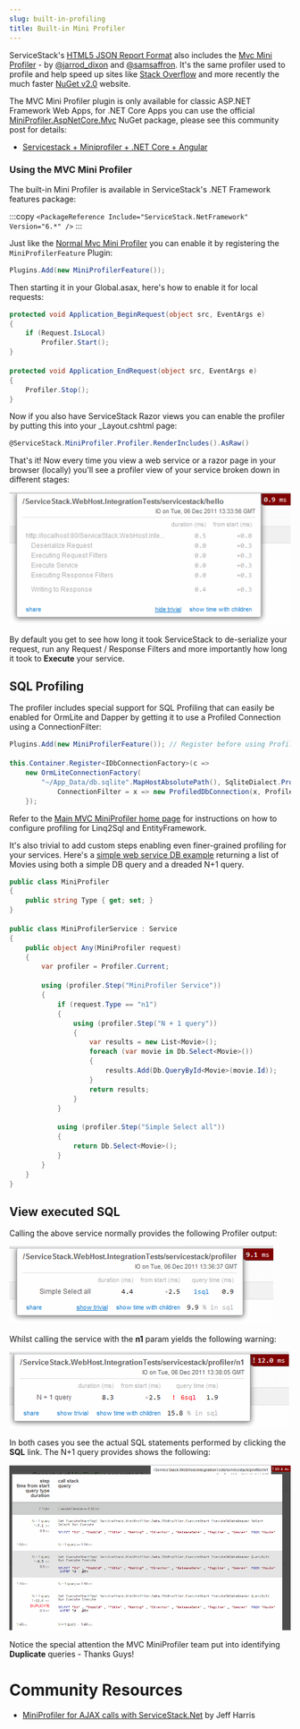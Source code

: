 ```yaml
---
slug: built-in-profiling
title: Built-in Mini Profiler
---
```


ServiceStack's [HTML5 JSON Report Format](/html5reportformat) also includes the [Mvc Mini Profiler](https://github.com/MiniProfiler/dotnet) - by [@jarrod_dixon](https://twitter.com/jarrod_dixon) and [@samsaffron](https://twitter.com/samsaffron).
It's the same profiler used to profile and help speed up sites like [Stack Overflow](http://www.stackoverflow.com) and more recently the much faster [NuGet v2.0](http://nuget.org) website.

The MVC Mini Profiler plugin is only available for classic ASP.NET Framework Web Apps, for .NET Core Apps you can use the official [MiniProfiler.AspNetCore.Mvc](https://www.nuget.org/packages/MiniProfiler.AspNetCore.Mvc) NuGet package, please see this community post for details:

 - [Servicestack + Miniprofiler + .NET Core + Angular](http://inayearorso.io/2018/04/18/servicestack-miniprofiler-dotnetcore-angular2/)

### Using the MVC Mini Profiler

The built-in Mini Profiler is available in ServiceStack's .NET Framework features package:

:::copy
`<PackageReference Include="ServiceStack.NetFramework" Version="6.*" />`
:::

Just like the [Normal Mvc Mini Profiler](https://github.com/MiniProfiler/dotnet) you can enable it by registering the `MiniProfilerFeature` Plugin:

```csharp
Plugins.Add(new MiniProfilerFeature());  
```

Then starting it in your Global.asax, here's how to enable it for local requests:

```csharp
protected void Application_BeginRequest(object src, EventArgs e)
{
    if (Request.IsLocal)
        Profiler.Start();
}

protected void Application_EndRequest(object src, EventArgs e)
{
    Profiler.Stop();
}
```

Now if you also have ServiceStack Razor views you can enable the profiler by putting this into your _Layout.cshtml page:

```csharp
@ServiceStack.MiniProfiler.Profiler.RenderIncludes().AsRaw() 
```

That's it! Now every time you view a web service or a razor page in your browser (locally) you'll see a profiler view of your service broken down in different stages:

![Hello MiniProfiler](/img/pages/advanced/miniprofiler-hello.png)

By default you get to see how long it took ServiceStack to de-serialize your request, run any Request / Response Filters and more importantly how long it took to **Execute** your service.

## SQL Profiling

The profiler includes special support for SQL Profiling that can easily be enabled for OrmLite and Dapper by getting it to use a Profiled Connection using a ConnectionFilter:

```csharp
Plugins.Add(new MiniProfilerFeature()); // Register before using ProfiledDbConnection

this.Container.Register<IDbConnectionFactory>(c =>
    new OrmLiteConnectionFactory(
        "~/App_Data/db.sqlite".MapHostAbsolutePath(), SqliteDialect.Provider) {
            ConnectionFilter = x => new ProfiledDbConnection(x, Profiler.Current)
    });
```

Refer to the [Main MVC MiniProfiler home page](https://github.com/MiniProfiler/dotnet) for instructions on how to configure profiling for Linq2Sql and EntityFramework.

It's also trivial to add custom steps enabling even finer-grained profiling for your services. 
Here's a [simple web service DB example](https://github.com/ServiceStack/ServiceStack/blob/master/tests/ServiceStack.WebHost.IntegrationTests/Services/ProfilerService.cs) 
returning a list of Movies using both a simple DB query and a dreaded N+1 query.

```csharp
public class MiniProfiler
{
    public string Type { get; set; }
}

public class MiniProfilerService : Service
{
    public object Any(MiniProfiler request)
    {
        var profiler = Profiler.Current;

        using (profiler.Step("MiniProfiler Service"))
        {
            if (request.Type == "n1")
            {
                using (profiler.Step("N + 1 query"))
                {
                    var results = new List<Movie>();
                    foreach (var movie in Db.Select<Movie>())
                    {
                        results.Add(Db.QueryById<Movie>(movie.Id));
                    }
                    return results;
                }
            }

            using (profiler.Step("Simple Select all"))
            {
                return Db.Select<Movie>();
            }
        }
    }
}
```

## View executed SQL

Calling the above service normally provides the following Profiler output:

![Simple DB Example](/img/pages/advanced/miniprofiler-simpledb.png)

Whilst calling the service with the **n1** param yields the following warning:

![Simple N+1 DB Example](/img/pages/advanced/miniprofiler-simpledb-n1.png)

In both cases you see the actual SQL statements performed by clicking the **SQL** link. The N+1 query provides shows the following:

![N+1 DB Example SQL Statementes](/img/pages/advanced/miniprofiler-simpledb-n1-sql.png)

Notice the special attention the MVC MiniProfiler team put into identifying **Duplicate** queries - Thanks Guys!


# Community Resources

  - [MiniProfiler for AJAX calls with ServiceStack.Net](http://tunurgitr.blogspot.com/2012/04/miniprofiler-for-ajax-calls-with.html) by Jeff Harris
